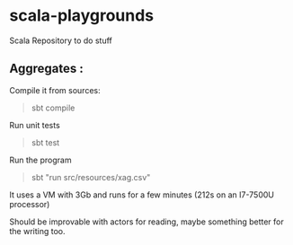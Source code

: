 # scala-playgrounds
Scala Repository to do stuff


## Aggregates : 

Compile it from sources: 
> sbt compile

Run unit tests
> sbt test

Run the program
> sbt "run src/resources/xag.csv"

It uses a VM with 3Gb and runs for a few minutes (212s on an I7-7500U processor)

Should be improvable with actors for reading, maybe something better for the writing too. 
